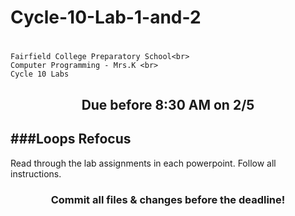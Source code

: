# Cycle-10-Lab-1-and-2<h1 align="center">
    Fairfield College Preparatory School<br>
    Computer Programming - Mrs.K <br>
    Cycle 10 Labs
</h1>

<h2 align="center">Due before 8:30 AM on 2/5</h2>

###Loops Refocus
---
Read through the lab assignments in each powerpoint. Follow all instructions.

<h3 align="center">Commit all files & changes before the deadline!</h3>
